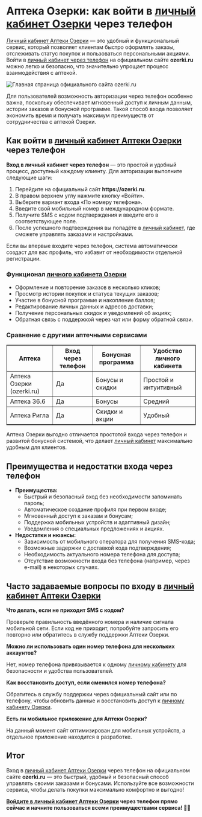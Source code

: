 <h1>Аптека Озерки: как войти в <a href="https://go.avnxt.site/becc742894b5b4e0?erid=2VfnxxwhX7n&m=1" target="_blank">личный кабинет Озерки</a> через телефон</h1>
<p><a href="https://go.avnxt.site/becc742894b5b4e0?erid=2VfnxxwhX7n&m=1" target="_blank">Личный кабинет Аптеки Озерки</a> — это удобный и функциональный сервис, который позволяет клиентам быстро оформлять заказы, отслеживать статус покупок и пользоваться персональными акциями. Войти в <a href="https://go.avnxt.site/becc742894b5b4e0?erid=2VfnxxwhX7n&m=1" target="_blank">личный кабинет через телефон</a> на официальном сайте <b>ozerki.ru</b> можно легко и безопасно, что значительно упрощает процесс взаимодействия с аптекой.</p>

<img src="https://github.com/user-attachments/assets/0a2175b2-02e5-49e4-ac48-fac154a39111" alt="Главная страница официального сайта ozerki.ru" />

<p>Для пользователей возможность авторизации через телефон особенно важна, поскольку обеспечивает мгновенный доступ к личным данным, истории заказов и бонусной программе. Такой способ входа позволяет экономить время и получать максимум преимуществ от сотрудничества с аптекой Озерки.</p>

<h2>Как войти в <a href="https://go.avnxt.site/becc742894b5b4e0?erid=2VfnxxwhX7n&m=1" target="_blank">личный кабинет Аптеки Озерки</a> через телефон</h2>
<p><b>Вход в личный кабинет через телефон</b> — это простой и удобный процесс, доступный каждому клиенту. Для авторизации выполните следующие шаги:</p>
<ol>
  <li>Перейдите на официальный сайт <b>https://ozerki.ru</b>.</li>
  <li>В правом верхнем углу нажмите кнопку «Войти».</li>
  <li>Выберите вариант входа «По номеру телефона».</li>
  <li>Введите свой мобильный номер в международном формате.</li>
  <li>Получите SMS с кодом подтверждения и введите его в соответствующее поле.</li>
  <li>После успешного подтверждения вы попадёте в <a href="https://go.avnxt.site/becc742894b5b4e0?erid=2VfnxxwhX7n&m=1" target="_blank">личный кабинет</a>, где сможете управлять заказами и настройками.</li>
</ol>
<p>Если вы впервые входите через телефон, система автоматически создаст для вас профиль, что избавит от необходимости отдельной регистрации.</p>

<h3>Функционал <a href="https://go.avnxt.site/becc742894b5b4e0?erid=2VfnxxwhX7n&m=1" target="_blank">личного кабинета Озерки</a></h3>
<ul>
  <li>Оформление и повторение заказов в несколько кликов;</li>
  <li>Просмотр истории покупок и статуса текущих заказов;</li>
  <li>Участие в бонусной программе и накопление баллов;</li>
  <li>Редактирование личных данных и адресов доставки;</li>
  <li>Получение персональных скидок и уведомлений об акциях;</li>
  <li>Обратная связь с поддержкой через чат или форму обратной связи.</li>
</ul>

<h3>Сравнение с другими аптечными сервисами</h3>
<table border="1" cellpadding="5" cellspacing="0">
  <tr>
    <th>Аптека</th>
    <th>Вход через телефон</th>
    <th>Бонусная программа</th>
    <th>Удобство личного кабинета</th>
  </tr>
  <tr>
    <td>Аптека Озерки (ozerki.ru)</td>
    <td>Да</td>
    <td>Бонусы и скидки</td>
    <td>Простой и интуитивный</td>
  </tr>
  <tr>
    <td>Аптека 36.6</td>
    <td>Да</td>
    <td>Бонусы</td>
    <td>Средний</td>
  </tr>
  <tr>
    <td>Аптека Ригла</td>
    <td>Да</td>
    <td>Скидки и акции</td>
    <td>Удобный</td>
  </tr>
</table>

<p>Аптека Озерки выгодно отличается простотой входа через телефон и развитой бонусной системой, что делает <a href="https://go.avnxt.site/becc742894b5b4e0?erid=2VfnxxwhX7n&m=1" target="_blank">личный кабинет</a> максимально удобным для клиентов.</p>

<h2>Преимущества и недостатки входа через телефон</h2>
<ul>
  <li><b>Преимущества:</b>
    <ul>
      <li>Быстрый и безопасный вход без необходимости запоминать пароль;</li>
      <li>Автоматическое создание профиля при первом входе;</li>
      <li>Мгновенный доступ к заказам и бонусам;</li>
      <li>Поддержка мобильных устройств и адаптивный дизайн;</li>
      <li>Уведомления о специальных предложениях и акциях.</li>
    </ul>
  </li>
  <li><b>Недостатки и нюансы:</b>
    <ul>
      <li>Зависимость от мобильного оператора для получения SMS-кода;</li>
      <li>Возможные задержки с доставкой кода подтверждения;</li>
      <li>Необходимость актуального номера телефона для доступа;</li>
      <li>Отсутствие возможности входа без телефона (например, через e-mail) в некоторых случаях.</li>
    </ul>
  </li>
</ul>

<h2>Часто задаваемые вопросы по входу в <a href="https://go.avnxt.site/becc742894b5b4e0?erid=2VfnxxwhX7n&m=1" target="_blank">личный кабинет Аптеки Озерки</a></h2>

<b>Что делать, если не приходит SMS с кодом?</b>
<p>Проверьте правильность введённого номера и наличие сигнала мобильной сети. Если код не приходит, попробуйте запросить его повторно или обратитесь в службу поддержки Аптеки Озерки.</p>

<b>Можно ли использовать один номер телефона для нескольких аккаунтов?</b>
<p>Нет, номер телефона привязывается к одному <a href="https://go.avnxt.site/becc742894b5b4e0?erid=2VfnxxwhX7n&m=1" target="_blank">личному кабинету</a> для безопасности и удобства пользователей.</p>

<b>Как восстановить доступ, если сменился номер телефона?</b>
<p>Обратитесь в службу поддержки через официальный сайт или по телефону, чтобы обновить данные и восстановить доступ к <a href="https://go.avnxt.site/becc742894b5b4e0?erid=2VfnxxwhX7n&m=1" target="_blank">личному кабинету Озерки</a>.</p>

<b>Есть ли мобильное приложение для Аптеки Озерки?</b>
<p>На данный момент сайт оптимизирован для мобильных устройств, а отдельное приложение находится в разработке.</p>

<h2>Итог</h2>
<p>Вход в <a href="https://go.avnxt.site/becc742894b5b4e0?erid=2VfnxxwhX7n&m=1" target="_blank">личный кабинет Аптеки Озерки</a> через телефон на официальном сайте <b>ozerki.ru</b> — это быстрый, удобный и безопасный способ управлять своими заказами и бонусами. Используйте все возможности сервиса, чтобы делать покупки максимально комфортно и выгодно!</p>

<p><b><a href="https://go.avnxt.site/becc742894b5b4e0?erid=2VfnxxwhX7n&m=1" target="_blank">Войдите в личный кабинет Аптеки Озерки</a> через телефон прямо сейчас и начните пользоваться всеми преимуществами сервиса! 📱💊</b></p>
